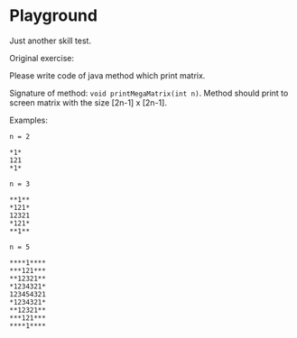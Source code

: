 Playground
==========

Just another skill test.

Original exercise:

Please write code of java method which print matrix.

Signature of method: `void printMegaMatrix(int n)`.
Method should print to screen matrix with the size [2n-1] x [2n-1].

Examples:

```
n = 2

*1*
121
*1*
```

```
n = 3

**1**
*121*
12321
*121*
**1**
```

```
n = 5

****1****
***121***
**12321**
*1234321*
123454321
*1234321*
**12321**
***121***
****1****
```
